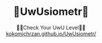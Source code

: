<div align=center><h1>🥺UwUsiometr🥺</h1></div>
<div align=center>🧐🧐Check Your UwU Level🥺🥺</br>
<a href="https://kokomichrzan.github.io/UwUsiometr/">kokomichrzan.github.io/UwUsiometr/</a></div>
